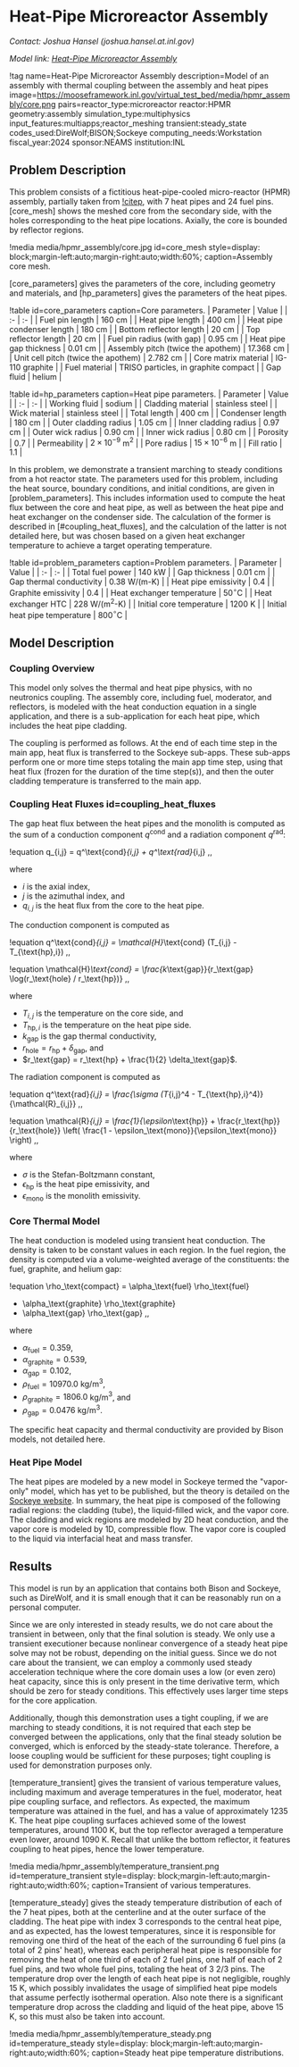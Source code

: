 # Heat-Pipe Microreactor Assembly

*Contact: Joshua Hansel (joshua.hansel.at.inl.gov)*

*Model link: [Heat-Pipe Microreactor Assembly](https://github.com/idaholab/virtual_test_bed/tree/devel/microreactors/hpmr_assembly)*

!tag name=Heat-Pipe Microreactor Assembly
     description=Model of an assembly with thermal coupling between the assembly and heat pipes
     image=https://mooseframework.inl.gov/virtual_test_bed/media/hpmr_assembly/core.png
     pairs=reactor_type:microreactor
                       reactor:HPMR
                       geometry:assembly
                       simulation_type:multiphysics
                       input_features:multiapps;reactor_meshing
                       transient:steady_state
                       codes_used:DireWolf;BISON;Sockeye
                       computing_needs:Workstation
                       fiscal_year:2024
                       sponsor:NEAMS
                       institution:INL

## Problem Description

This problem consists of a fictitious heat-pipe-cooled micro-reactor (HPMR) assembly,
partially taken from [!citep](Stauff2021Detailed), with
7 heat pipes and 24 fuel pins. [core_mesh] shows the meshed core from the secondary
side, with the holes corresponding to the heat pipe locations. Axially, the
core is bounded by reflector regions.

!media media/hpmr_assembly/core.jpg
       id=core_mesh
       style=display: block;margin-left:auto;margin-right:auto;width:60%;
       caption=Assembly core mesh.

[core_parameters] gives the parameters of the core, including geometry and
materials, and [hp_parameters] gives the parameters of the heat pipes.

!table id=core_parameters caption=Core parameters.
| Parameter | Value |
| :- | :- |
| Fuel pin length | 160 cm |
| Heat pipe length | 400 cm |
| Heat pipe condenser length | 180 cm |
| Bottom reflector length | 20 cm |
| Top reflector length | 20 cm |
| Fuel pin radius (with gap) | 0.95 cm |
| Heat pipe gap thickness | 0.01 cm |
| Assembly pitch (twice the apothem) | 17.368 cm |
| Unit cell pitch (twice the apothem) | 2.782 cm |
| Core matrix material | IG-110 graphite |
| Fuel material | TRISO particles, in graphite compact |
| Gap fluid | helium |

!table id=hp_parameters caption=Heat pipe parameters.
| Parameter | Value |
| :- | :- |
| Working fluid | sodium |
| Cladding material | stainless steel |
| Wick material | stainless steel |
| Total length | 400 cm |
| Condenser length | 180 cm |
| Outer cladding radius | 1.05 cm |
| Inner cladding radius | 0.97 cm |
| Outer wick radius | 0.90 cm |
| Inner wick radius | 0.80 cm |
| Porosity | 0.7 |
| Permeability | $2\times 10^{-9}$ m$^2$ |
| Pore radius | $15\times 10^{-6}$ m |
| Fill ratio | 1.1 |

In this problem, we demonstrate a transient marching to steady conditions from
a hot reactor state.
The parameters used for this problem, including the heat source, boundary conditions,
and initial conditions, are given in [problem_parameters]. This includes information
used to compute the heat flux between the core and heat pipe, as well as between
the heat pipe and heat exchanger on the condenser side. The calculation of the
former is described in [#coupling_heat_fluxes], and the calculation of the latter
is not detailed here, but was chosen based on a given heat exchanger temperature
to achieve a target operating temperature.

!table id=problem_parameters caption=Problem parameters.
| Parameter | Value |
| :- | :- |
| Total fuel power | 140 kW |
| Gap thickness | 0.01 cm |
| Gap thermal conductivity | 0.38 W/(m-K) |
| Heat pipe emissivity | 0.4 |
| Graphite emissivity | 0.4 |
| Heat exchanger temperature | 50$^\circ$C |
| Heat exchanger HTC | 228 W/(m$^2$-K) |
| Initial core temperature | 1200 K |
| Initial heat pipe temperature | 800$^\circ$C |

## Model Description

### Coupling Overview

This model only solves the thermal and heat pipe physics, with no neutronics
coupling. The assembly core, including fuel, moderator, and reflectors, is
modeled with the heat conduction equation in a single application, and there is
a sub-application for each heat pipe, which includes the heat pipe cladding.

The coupling is performed as follows. At the end of each time step in the main
app, heat flux is transferred to the Sockeye sub-apps. These
sub-apps perform one or more time steps totaling the main app time step, using that
heat flux (frozen for the duration of the time step(s)), and then the outer
cladding temperature is transferred to the main app.

### Coupling Heat Fluxes id=coupling_heat_fluxes

The gap heat flux between the heat pipes and the monolith is computed as the
sum of a conduction component $q^\text{cond}$ and a radiation component $q^\text{rad}$:

!equation
q_{i,j} = q^\text{cond}_{i,j} + q^\text{rad}_{i,j} \,,

where

- $i$ is the axial index,
- $j$ is the azimuthal index, and
- $q_{i,j}$ is the heat flux from the core to the heat pipe.

The conduction component is computed as

!equation
q^\text{cond}_{i,j} = \mathcal{H}_\text{cond} (T_{i,j} - T_{\text{hp},i}) \,,

!equation
\mathcal{H}_\text{cond} = \frac{k_\text{gap}}{r_\text{gap} \log(r_\text{hole} / r_\text{hp})} \,,

where

- $T_{i,j}$ is the temperature on the core side, and
- $T_{\text{hp},i}$ is the temperature on the heat pipe side.
- $k_\text{gap}$ is the gap thermal conductivity,
- $r_\text{hole} = r_\text{hp} + \delta_\text{gap}$, and
- $r_\text{gap} = r_\text{hp} + \frac{1}{2} \delta_\text{gap}$.

The radiation component is computed as

!equation
q^\text{rad}_{i,j} = \frac{\sigma (T_{i,j}^4 - T_{\text{hp},i}^4)}{\mathcal{R}_{i,j}} \,,

!equation
\mathcal{R}_{i,j} = \frac{1}{\epsilon_\text{hp}} + \frac{r_\text{hp}}{r_\text{hole}}
\left( \frac{1 - \epsilon_\text{mono}}{\epsilon_\text{mono}} \right) \,,

where

- $\sigma$ is the Stefan-Boltzmann constant,
- $\epsilon_\text{hp}$ is the heat pipe emissivity, and
- $\epsilon_\text{mono}$ is the monolith emissivity.

### Core Thermal Model

The heat conduction is modeled using transient heat conduction. The density is
taken to be constant values in each region. In the fuel region, the density
is computed via a volume-weighted average of the constituents: the fuel, graphite, and helium gap:

!equation
\rho_\text{compact} = \alpha_\text{fuel} \rho_\text{fuel}
+ \alpha_\text{graphite} \rho_\text{graphite}
+ \alpha_\text{gap} \rho_\text{gap} \,,

where

- $\alpha_\text{fuel} = 0.359$,
- $\alpha_\text{graphite} = 0.539$,
- $\alpha_\text{gap} = 0.102$,
- $\rho_\text{fuel} = 10970.0$ kg/m$^3$,
- $\rho_\text{graphite} = 1806.0$ kg/m$^3$, and
- $\rho_\text{gap} = 0.0476$ kg/m$^3$.

The specific heat capacity and thermal conductivity are provided by Bison models,
not detailed here.

### Heat Pipe Model

The heat pipes are modeled by a new model in Sockeye termed the "vapor-only"
model, which has yet to be published, but the theory is detailed on the
[Sockeye website](https://sockeye-dev.hpc.inl.gov/site/). In summary, the
heat pipe is composed of the following radial regions: the cladding (tube),
the liquid-filled wick, and the vapor core. The cladding and wick regions are
modeled by 2D heat conduction, and the vapor core is modeled by 1D, compressible
flow. The vapor core is coupled to the liquid via interfacial heat and mass
transfer.

## Results

This model is run by an application that contains both Bison and Sockeye, such
as DireWolf, and it is small enough that it can be reasonably run on a personal
computer.

Since we are only interested in steady results, we do not care about the transient
in between, only that the final solution is steady. We only use a transient
executioner because nonlinear convergence of a steady heat pipe solve may not
be robust, depending on the initial guess. Since we do not care about the transient,
we can employ a commonly used steady acceleration technique where the core
domain uses a low (or even zero) heat capacity, since this is only present in
the time derivative term, which should be zero for steady conditions. This
effectively uses larger time steps for the core application.

Additionally, though this demonstration uses a tight coupling, if we are marching
to steady conditions, it is not required that each step be converged between
the applications, only that the final steady solution be converged, which is
enforced by the steady-state tolerance. Therefore, a loose coupling would be
sufficient for these purposes; tight coupling is used for demonstration purposes only.

[temperature_transient] gives the transient of various temperature values,
including maximum and average temperatures in the fuel, moderator, heat pipe
coupling surface, and reflectors. As expected, the maximum temperature was
attained in the fuel, and has a value of approximately 1235 K. The heat pipe
coupling surfaces achieved some of the lowest temperatures, around 1100 K,
but the top reflector averaged a temperature even lower, around 1090 K. Recall
that unlike the bottom reflector, it features coupling to heat pipes, hence
the lower temperature.

!media media/hpmr_assembly/temperature_transient.png
       id=temperature_transient
       style=display: block;margin-left:auto;margin-right:auto;width:60%;
       caption=Transient of various temperatures.

[temperature_steady] gives the steady temperature distribution of each of the
7 heat pipes, both at the centerline and at the outer surface of the cladding.
The heat pipe with index 3 corresponds to the central heat pipe, and as expected,
has the lowest temperatures, since it is responsible for removing one third of
the heat of the each of the surrounding 6 fuel pins (a total of 2 pins' heat),
whereas each peripheral heat pipe is responsible for removing the heat of
one third of each of 2 fuel pins, one half of each of 2 fuel pins, and two
whole fuel pins, totaling the heat of 3 2/3 pins. The temperature drop over
the length of each heat pipe is not negligible, roughly 15 K, which possibly
invalidates the usage of simplified heat pipe models that assume perfectly
isothermal operation. Also note there is a significant temperature drop
across the cladding and liquid of the heat pipe, above 15 K, so this must
also be taken into account.

!media media/hpmr_assembly/temperature_steady.png
       id=temperature_steady
       style=display: block;margin-left:auto;margin-right:auto;width:60%;
       caption=Steady heat pipe temperature distributions.


